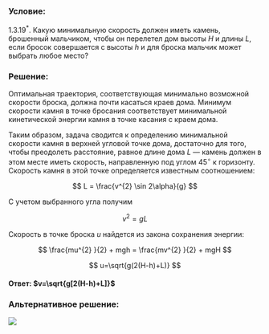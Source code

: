 ###  Условие:

$1.3.19^*$. Какую минимальную скорость должен иметь камень, брошенный мальчиком, чтобы он перелетел дом высоты $H$ и длины $L$, если бросок совершается с высоты $h$ и для броска мальчик может выбрать любое место?

###  Решение:

Оптимальная траектория, соответствующая минимально возможной скорости броска, должна почти касаться краев дома. Минимум скорости камня в точке бросания соответствует минимальной кинетической энергии камня в точке касания с краем дома.

Таким образом, задача сводится к определению минимальной скорости камня в верхней угловой точке дома, достаточно для того, чтобы преодолеть расстояние, равное длине дома $L$ — камень должен в этом месте иметь скорость, направленную под углом $45^{ \circ}$ к горизонту. Скорость камня в этой точке определяется известным соотношением:

$$
L = \frac{v^{2} \sin 2\alpha}{g}
$$

С учетом выбранного угла получим

$$
v^{2} = gL
$$

Скорость в точке броска $u$ найдется из закона сохранения энергии:

$$
\frac{mu^{2} }{2} + mgh = \frac{mv^{2} }{2} + mgH
$$

$$
u=\sqrt{g(2(H-h)+L)}
$$

####  Ответ: $v=\sqrt{g[2(H-h)+L]}$

###  Альтернативное решение:

![](https://www.youtube.com/embed/rYNkzwYR9_c)